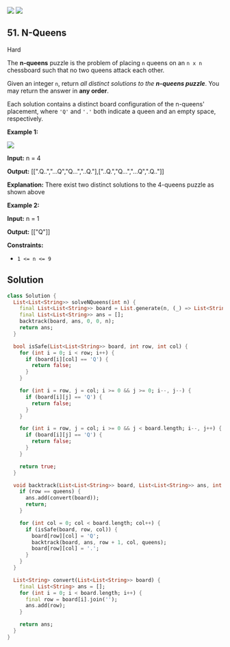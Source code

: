 [![](https://img.shields.io/github/stars/LeetCode-in-Dart/LeetCode-in-Dart?label=Stars&style=flat-square)](https://github.com/LeetCode-in-Dart/LeetCode-in-Dart)
[![](https://img.shields.io/github/forks/LeetCode-in-Dart/LeetCode-in-Dart?label=Fork%20me%20on%20GitHub%20&style=flat-square)](https://github.com/LeetCode-in-Dart/LeetCode-in-Dart/fork)

## 51\. N-Queens

Hard

The **n-queens** puzzle is the problem of placing `n` queens on an `n x n` chessboard such that no two queens attack each other.

Given an integer `n`, return _all distinct solutions to the **n-queens puzzle**_. You may return the answer in **any order**.

Each solution contains a distinct board configuration of the n-queens' placement, where `'Q'` and `'.'` both indicate a queen and an empty space, respectively.

**Example 1:**

![](https://assets.leetcode.com/uploads/2020/11/13/queens.jpg)

**Input:** n = 4

**Output:** [[".Q..","...Q","Q...","..Q."],["..Q.","Q...","...Q",".Q.."]]

**Explanation:** There exist two distinct solutions to the 4-queens puzzle as shown above

**Example 2:**

**Input:** n = 1

**Output:** [["Q"]]

**Constraints:**

*   `1 <= n <= 9`

## Solution

```dart
class Solution {
  List<List<String>> solveNQueens(int n) {
    final List<List<String>> board = List.generate(n, (_) => List<String>.filled(n, '.'));
    final List<List<String>> ans = [];
    backtrack(board, ans, 0, 0, n);
    return ans;
  }

  bool isSafe(List<List<String>> board, int row, int col) {
    for (int i = 0; i < row; i++) {
      if (board[i][col] == 'Q') {
        return false;
      }
    }

    for (int i = row, j = col; i >= 0 && j >= 0; i--, j--) {
      if (board[i][j] == 'Q') {
        return false;
      }
    }

    for (int i = row, j = col; i >= 0 && j < board.length; i--, j++) {
      if (board[i][j] == 'Q') {
        return false;
      }
    }

    return true;
  }

  void backtrack(List<List<String>> board, List<List<String>> ans, int row, int col, int queens) {
    if (row == queens) {
      ans.add(convert(board));
      return;
    }

    for (int col = 0; col < board.length; col++) {
      if (isSafe(board, row, col)) {
        board[row][col] = 'Q';
        backtrack(board, ans, row + 1, col, queens);
        board[row][col] = '.';
      }
    }
  }

  List<String> convert(List<List<String>> board) {
    final List<String> ans = [];
    for (int i = 0; i < board.length; i++) {
      final row = board[i].join('');
      ans.add(row);
    }

    return ans;
  }
}
```